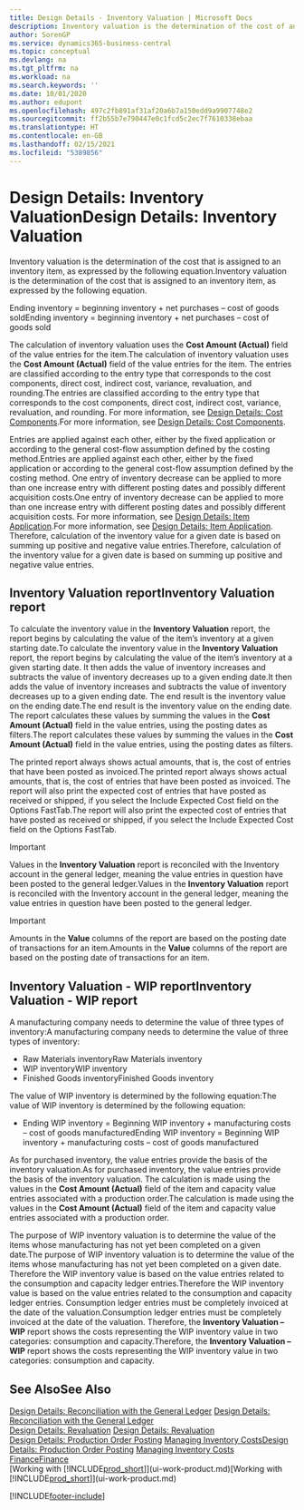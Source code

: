 ```yaml
---
title: Design Details - Inventory Valuation | Microsoft Docs
description: Inventory valuation is the determination of the cost of an inventory item.
author: SorenGP
ms.service: dynamics365-business-central
ms.topic: conceptual
ms.devlang: na
ms.tgt_pltfrm: na
ms.workload: na
ms.search.keywords: ''
ms.date: 10/01/2020
ms.author: edupont
ms.openlocfilehash: 497c2fb891af31af20a6b7a150edd9a9907748e2
ms.sourcegitcommit: ff2b55b7e790447e0c1fcd5c2ec7f7610338ebaa
ms.translationtype: HT
ms.contentlocale: en-GB
ms.lasthandoff: 02/15/2021
ms.locfileid: "5389856"
---
```

# <a name="design-details-inventory-valuation"></a><span data-ttu-id="b1e3d-103">Design Details: Inventory Valuation</span><span class="sxs-lookup"><span data-stu-id="b1e3d-103">Design Details: Inventory Valuation</span></span>
<span data-ttu-id="b1e3d-104">Inventory valuation is the determination of the cost that is assigned to an inventory item, as expressed by the following equation.</span><span class="sxs-lookup"><span data-stu-id="b1e3d-104">Inventory valuation is the determination of the cost that is assigned to an inventory item, as expressed by the following equation.</span></span>  

<span data-ttu-id="b1e3d-105">Ending inventory = beginning inventory + net purchases – cost of goods sold</span><span class="sxs-lookup"><span data-stu-id="b1e3d-105">Ending inventory = beginning inventory + net purchases – cost of goods sold</span></span>  

<span data-ttu-id="b1e3d-106">The calculation of inventory valuation uses the **Cost Amount (Actual)** field of the value entries for the item.</span><span class="sxs-lookup"><span data-stu-id="b1e3d-106">The calculation of inventory valuation uses the **Cost Amount (Actual)** field of the value entries for the item.</span></span> <span data-ttu-id="b1e3d-107">The entries are classified according to the entry type that corresponds to the cost components, direct cost, indirect cost, variance, revaluation, and rounding.</span><span class="sxs-lookup"><span data-stu-id="b1e3d-107">The entries are classified according to the entry type that corresponds to the cost components, direct cost, indirect cost, variance, revaluation, and rounding.</span></span> <span data-ttu-id="b1e3d-108">For more information, see [Design Details: Cost Components](design-details-cost-components.md).</span><span class="sxs-lookup"><span data-stu-id="b1e3d-108">For more information, see [Design Details: Cost Components](design-details-cost-components.md).</span></span>  

<span data-ttu-id="b1e3d-109">Entries are applied against each other, either by the fixed application or according to the general cost-flow assumption defined by the costing method.</span><span class="sxs-lookup"><span data-stu-id="b1e3d-109">Entries are applied against each other, either by the fixed application or according to the general cost-flow assumption defined by the costing method.</span></span> <span data-ttu-id="b1e3d-110">One entry of inventory decrease can be applied to more than one increase entry with different posting dates and possibly different acquisition costs.</span><span class="sxs-lookup"><span data-stu-id="b1e3d-110">One entry of inventory decrease can be applied to more than one increase entry with different posting dates and possibly different acquisition costs.</span></span> <span data-ttu-id="b1e3d-111">For more information, see [Design Details: Item Application](design-details-item-application.md).</span><span class="sxs-lookup"><span data-stu-id="b1e3d-111">For more information, see [Design Details: Item Application](design-details-item-application.md).</span></span> <span data-ttu-id="b1e3d-112">Therefore, calculation of the inventory value for a given date is based on summing up positive and negative value entries.</span><span class="sxs-lookup"><span data-stu-id="b1e3d-112">Therefore, calculation of the inventory value for a given date is based on summing up positive and negative value entries.</span></span>  

## <a name="inventory-valuation-report"></a><span data-ttu-id="b1e3d-113">Inventory Valuation report</span><span class="sxs-lookup"><span data-stu-id="b1e3d-113">Inventory Valuation report</span></span>  
<span data-ttu-id="b1e3d-114">To calculate the inventory value in the **Inventory Valuation** report, the report begins by calculating the value of the item’s inventory at a given starting date.</span><span class="sxs-lookup"><span data-stu-id="b1e3d-114">To calculate the inventory value in the **Inventory Valuation** report, the report begins by calculating the value of the item’s inventory at a given starting date.</span></span> <span data-ttu-id="b1e3d-115">It then adds the value of inventory increases and subtracts the value of inventory decreases up to a given ending date.</span><span class="sxs-lookup"><span data-stu-id="b1e3d-115">It then adds the value of inventory increases and subtracts the value of inventory decreases up to a given ending date.</span></span> <span data-ttu-id="b1e3d-116">The end result is the inventory value on the ending date.</span><span class="sxs-lookup"><span data-stu-id="b1e3d-116">The end result is the inventory value on the ending date.</span></span> <span data-ttu-id="b1e3d-117">The report calculates these values by summing the values in the **Cost Amount (Actual)** field in the value entries, using the posting dates as filters.</span><span class="sxs-lookup"><span data-stu-id="b1e3d-117">The report calculates these values by summing the values in the **Cost Amount (Actual)** field in the value entries, using the posting dates as filters.</span></span>  

<span data-ttu-id="b1e3d-118">The printed report always shows actual amounts, that is, the cost of entries that have been posted as invoiced.</span><span class="sxs-lookup"><span data-stu-id="b1e3d-118">The printed report always shows actual amounts, that is, the cost of entries that have been posted as invoiced.</span></span> <span data-ttu-id="b1e3d-119">The report will also print the expected cost of entries that have posted as received or shipped, if you select the Include Expected Cost field on the Options FastTab.</span><span class="sxs-lookup"><span data-stu-id="b1e3d-119">The report will also print the expected cost of entries that have posted as received or shipped, if you select the Include Expected Cost field on the Options FastTab.</span></span>  

> [!IMPORTANT]  
>  <span data-ttu-id="b1e3d-120">Values in the **Inventory Valuation** report is reconciled with the Inventory account in the general ledger, meaning the value entries in question have been posted to the general ledger.</span><span class="sxs-lookup"><span data-stu-id="b1e3d-120">Values in the **Inventory Valuation** report is reconciled with the Inventory account in the general ledger, meaning the value entries in question have been posted to the general ledger.</span></span>  

> [!IMPORTANT]  
>  <span data-ttu-id="b1e3d-121">Amounts in the **Value** columns of the report are based on the posting date of transactions for an item.</span><span class="sxs-lookup"><span data-stu-id="b1e3d-121">Amounts in the **Value** columns of the report are based on the posting date of transactions for an item.</span></span>  

## <a name="inventory-valuation---wip-report"></a><span data-ttu-id="b1e3d-122">Inventory Valuation - WIP report</span><span class="sxs-lookup"><span data-stu-id="b1e3d-122">Inventory Valuation - WIP report</span></span>  
<span data-ttu-id="b1e3d-123">A manufacturing company needs to determine the value of three types of inventory:</span><span class="sxs-lookup"><span data-stu-id="b1e3d-123">A manufacturing company needs to determine the value of three types of inventory:</span></span>  

* <span data-ttu-id="b1e3d-124">Raw Materials inventory</span><span class="sxs-lookup"><span data-stu-id="b1e3d-124">Raw Materials inventory</span></span>  
* <span data-ttu-id="b1e3d-125">WIP inventory</span><span class="sxs-lookup"><span data-stu-id="b1e3d-125">WIP inventory</span></span>  
* <span data-ttu-id="b1e3d-126">Finished Goods inventory</span><span class="sxs-lookup"><span data-stu-id="b1e3d-126">Finished Goods inventory</span></span>  

<span data-ttu-id="b1e3d-127">The value of WIP inventory is determined by the following equation:</span><span class="sxs-lookup"><span data-stu-id="b1e3d-127">The value of WIP inventory is determined by the following equation:</span></span>  

* <span data-ttu-id="b1e3d-128">Ending WIP inventory = Beginning WIP inventory + manufacturing costs – cost of goods manufactured</span><span class="sxs-lookup"><span data-stu-id="b1e3d-128">Ending WIP inventory = Beginning WIP inventory + manufacturing costs – cost of goods manufactured</span></span>  

<span data-ttu-id="b1e3d-129">As for purchased inventory, the value entries provide the basis of the inventory valuation.</span><span class="sxs-lookup"><span data-stu-id="b1e3d-129">As for purchased inventory, the value entries provide the basis of the inventory valuation.</span></span> <span data-ttu-id="b1e3d-130">The calculation is made using the values in the **Cost Amount (Actual)** field of the item and capacity value entries associated with a production order.</span><span class="sxs-lookup"><span data-stu-id="b1e3d-130">The calculation is made using the values in the **Cost Amount (Actual)** field of the item and capacity value entries associated with a production order.</span></span>  

<span data-ttu-id="b1e3d-131">The purpose of WIP inventory valuation is to determine the value of the items whose manufacturing has not yet been completed on a given date.</span><span class="sxs-lookup"><span data-stu-id="b1e3d-131">The purpose of WIP inventory valuation is to determine the value of the items whose manufacturing has not yet been completed on a given date.</span></span> <span data-ttu-id="b1e3d-132">Therefore the WIP inventory value is based on the value entries related to the consumption and capacity ledger entries.</span><span class="sxs-lookup"><span data-stu-id="b1e3d-132">Therefore the WIP inventory value is based on the value entries related to the consumption and capacity ledger entries.</span></span> <span data-ttu-id="b1e3d-133">Consumption ledger entries must be completely invoiced at the date of the valuation.</span><span class="sxs-lookup"><span data-stu-id="b1e3d-133">Consumption ledger entries must be completely invoiced at the date of the valuation.</span></span> <span data-ttu-id="b1e3d-134">Therefore, the **Inventory Valuation – WIP** report shows the costs representing the WIP inventory value in two categories: consumption and capacity.</span><span class="sxs-lookup"><span data-stu-id="b1e3d-134">Therefore, the **Inventory Valuation – WIP** report shows the costs representing the WIP inventory value in two categories: consumption and capacity.</span></span>  

## <a name="see-also"></a><span data-ttu-id="b1e3d-135">See Also</span><span class="sxs-lookup"><span data-stu-id="b1e3d-135">See Also</span></span>  
<span data-ttu-id="b1e3d-136">[Design Details: Reconciliation with the General Ledger](design-details-reconciliation-with-the-general-ledger.md) </span><span class="sxs-lookup"><span data-stu-id="b1e3d-136">[Design Details: Reconciliation with the General Ledger](design-details-reconciliation-with-the-general-ledger.md) </span></span>  
<span data-ttu-id="b1e3d-137">[Design Details: Revaluation](design-details-revaluation.md) </span><span class="sxs-lookup"><span data-stu-id="b1e3d-137">[Design Details: Revaluation](design-details-revaluation.md) </span></span>  
<span data-ttu-id="b1e3d-138">[Design Details: Production Order Posting](design-details-production-order-posting.md)
[Managing Inventory Costs](finance-manage-inventory-costs.md)</span><span class="sxs-lookup"><span data-stu-id="b1e3d-138">[Design Details: Production Order Posting](design-details-production-order-posting.md)
[Managing Inventory Costs](finance-manage-inventory-costs.md)</span></span>  
[<span data-ttu-id="b1e3d-139">Finance</span><span class="sxs-lookup"><span data-stu-id="b1e3d-139">Finance</span></span>](finance.md)  
<span data-ttu-id="b1e3d-140">[Working with [!INCLUDE[prod_short](includes/prod_short.md)]](ui-work-product.md)</span><span class="sxs-lookup"><span data-stu-id="b1e3d-140">[Working with [!INCLUDE[prod_short](includes/prod_short.md)]](ui-work-product.md)</span></span>


[!INCLUDE[footer-include](includes/footer-banner.md)]